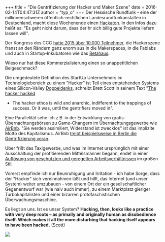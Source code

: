 +++
title = "Die Gentrifizierung der Hacker und Maker Szene"
date = 2016-02-14T04:47:31Z
author = "typ_o"
+++
Der Hessische Rundfunk - eine der millionenschweren
öffentlich-rechtlichen Landesrundfunkanstalten in Deutschland, macht
diese Wochenende einen
[Hackaton](http://hessenschau.de/gesellschaft/1-hr-hackathon,hackathon-102.html).
In den Infos dazu heißt es: "Es geht nicht darum, dass der hr sich
billig gute Projekte liefern lassen will".  
  
Der Kongress des CCC [hatte 2015 über 10.000
Teilnehmer](https://de.wikipedia.org/wiki/Chaos_Communication_Congress#Kongress-Mottos_und_Veranstaltungsorte_1984_bis_heute),
die Hackerszene franst an den Rändern ganz enorm aus in die Makerspaces,
in die Fablabs und auch in Startup-Inkubatoren wie das
[Betahaus](http://www.betahaus.com/berlin/).  
  
Wieso nur hat diese Kommerzialisierung einen so unappetitlichen
Beigeschmack?  
  
Die umgedeutete Definition des StartUp Unternehmers im
Technologiebereich zu einem "Hacker" ist Teil eines entstehenden Systems
eines Silicon-Valley
[Doppeldenks](https://de.wikipedia.org/wiki/Doppeldenk), schreibt Brett
Scott in seinem Text "[The hacker
hacked](https://aeon.co/essays/how-yuppies-hacked-the-original-hacker-ethos)
- The hacker ethos is wild and anarchic, indifferent to the trappings of
success. Or it was, until the gentrifiers moved in".  
  
Eine Parallelität sehe ich z.B. in der Entwicklung von
gratis-Übernachtungsbörsen zu Game-Changern im Übernachtungsgewerbe wie
[AirBnb](http://www.zeit.de/2012/34/Airbnb-Wohnungsvermietung-Nathan-Blecharczyk/komplettansicht).
"Sie werden assimiliert, Widerstand ist zwecklos" ist das implizite
Motto des Kapitalismus. AirBnb [treibt beispielsweise in Berlin die
Gentrifizierung
voran](http://www.faz.net/aktuell/wirtschaft/immobilien/im-wrangelkiez-zeigt-sich-wie-airbnb-kreuzberg-verhoekert-13319651.html).  
  
Uber frißt das Taxigewerbe, und was im Internet ursprünglich mit einer
Ausschaltung der profitierenden Mittelsmänner begann, endet in einer
[Auflösung von geschützten und geregelten
Arbeitsverhältnissen](http://www.spiegel.de/spiegel/vorab/verkehrsminister-uber-bedroht-den-rechtsstaat-a-991453.html)
im großen Stil.  
  
Vorerst empfinde ich nur Beunruhigung und Irritation - ich habe Sorge,
dass der "Hacker" sich vereinnahmen läßt und hilft, das Internet (und
unser System) weiter umzubauen - von einem Ort der ein
gesellschaftlicher Gegenentwurf war (wie naiv auch immer), zu einem
Marktplatz gieriger Turbokapitalisten und einer bizarren
protofaschistischen Überwachungsmaschine.  
  
Es liegt an uns. Ist es unser System? **Hacking, then, looks like a
practice with very deep roots – as primally and originally human as
disobedience itself. Which makes it all the more disturbing that hacking
itself appears to have been hacked.**
([Scott](https://aeon.co/essays/how-yuppies-hacked-the-original-hacker-ethos))  
  
![](https://flipdot.org/blog/uploads/18c3-logo-tastatur-stern.jpg)
